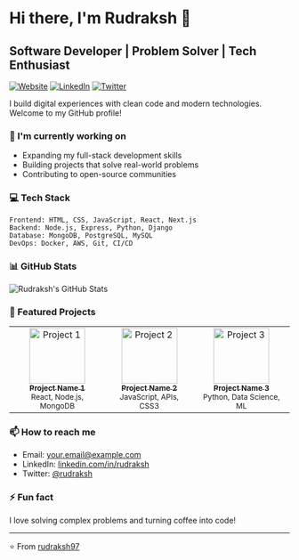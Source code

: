 # Hi there, I'm Rudraksh 👋

## Software Developer | Problem Solver | Tech Enthusiast

[![Website](https://img.shields.io/badge/Portfolio-rudraksh97.github.io-blue?style=for-the-badge&logo=github)](https://rudraksh97.github.io)
[![LinkedIn](https://img.shields.io/badge/LinkedIn-Connect-blue?style=for-the-badge&logo=linkedin)](https://linkedin.com/in/rudraksh)
[![Twitter](https://img.shields.io/badge/Twitter-Follow-blue?style=for-the-badge&logo=twitter)](https://twitter.com/rudraksh)

I build digital experiences with clean code and modern technologies. Welcome to my GitHub profile!

### 🔭 I'm currently working on
- Expanding my full-stack development skills
- Building projects that solve real-world problems
- Contributing to open-source communities

### 💻 Tech Stack

```
Frontend: HTML, CSS, JavaScript, React, Next.js
Backend: Node.js, Express, Python, Django
Database: MongoDB, PostgreSQL, MySQL
DevOps: Docker, AWS, Git, CI/CD
```

### 📊 GitHub Stats

![Rudraksh's GitHub Stats](https://github-readme-stats.vercel.app/api?username=rudraksh97&show_icons=true&theme=radical)

### 🌟 Featured Projects

<table>
  <tr>
    <td align="center">
      <a href="https://github.com/rudraksh97/project-1">
        <img src="https://via.placeholder.com/150" width="100px;" alt="Project 1"/>
        <br />
        <sub><b>Project Name 1</b></sub>
      </a>
      <br />
      <sub>React, Node.js, MongoDB</sub>
    </td>
    <td align="center">
      <a href="https://github.com/rudraksh97/project-2">
        <img src="https://via.placeholder.com/150" width="100px;" alt="Project 2"/>
        <br />
        <sub><b>Project Name 2</b></sub>
      </a>
      <br />
      <sub>JavaScript, APIs, CSS3</sub>
    </td>
    <td align="center">
      <a href="https://github.com/rudraksh97/project-3">
        <img src="https://via.placeholder.com/150" width="100px;" alt="Project 3"/>
        <br />
        <sub><b>Project Name 3</b></sub>
      </a>
      <br />
      <sub>Python, Data Science, ML</sub>
    </td>
  </tr>
</table>

### 📫 How to reach me

- Email: your.email@example.com
- LinkedIn: [linkedin.com/in/rudraksh](https://www.linkedin.com/in/rudraksh-agarwal-68520941/)
- Twitter: [@rudraksh](https://twitter.com/rudrakshsanjay)

### ⚡ Fun fact
I love solving complex problems and turning coffee into code!

---

⭐️ From [rudraksh97](https://github.com/rudraksh97)